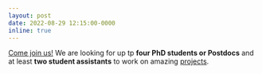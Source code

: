 ```yaml
---
layout: post
date: 2022-08-29 12:15:00-0000
inline: true
---
```


[Come join us!](/open-positions) We are looking for up tp **four PhD students or Postdocs** and at least **two student assistants** to work on amazing [projects](projects).
